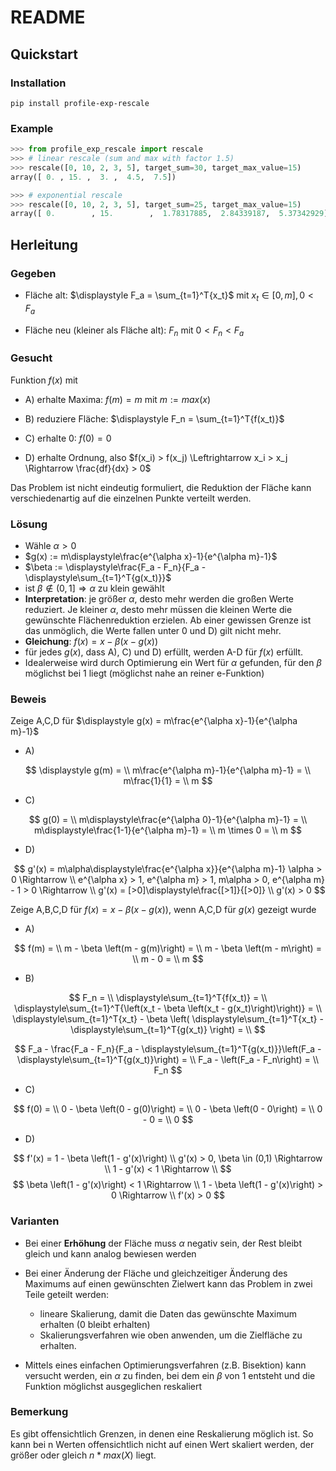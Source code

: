# README

## Quickstart

### Installation

`pip install profile-exp-rescale`

### Example

```python
>>> from profile_exp_rescale import rescale
>>> # linear rescale (sum and max with factor 1.5)
>>> rescale([0, 10, 2, 3, 5], target_sum=30, target_max_value=15)
array([ 0. , 15. ,  3. ,  4.5,  7.5])

>>> # exponential rescale
>>> rescale([0, 10, 2, 3, 5], target_sum=25, target_max_value=15)
array([ 0.        , 15.        ,  1.78317885,  2.84339187,  5.37342929])

```

## Herleitung

### Gegeben

- Fläche alt: $\displaystyle F_a = \sum_{t=1}^T{x_t}$ mit $x_t \in [0, m], 0 < F_a$

- Fläche neu (kleiner als Fläche alt): $F_n$ mit $0 < F_n < F_a$

### Gesucht

Funktion $f(x)$ mit

- A) erhalte Maxima: $f(m) = m$ mit $m := max(x)$

- B) reduziere Fläche: $\displaystyle F_n = \sum_{t=1}^T{f(x_t)}$

- C) erhalte 0: $f(0) = 0$

- D) erhalte Ordnung, also $f(x_i) > f(x_j) \Leftrightarrow x_i > x_j \Rightarrow \frac{df}{dx} > 0$

Das Problem ist nicht eindeutig formuliert, die Reduktion der Fläche kann verschiedenartig auf die einzelnen Punkte verteilt werden.

### Lösung

- Wähle $\alpha > 0$
- $g(x) := m\displaystyle\frac{e^{\alpha x}-1}{e^{\alpha m}-1}$
- $\beta := \displaystyle\frac{F_a - F_n}{F_a - \displaystyle\sum_{t=1}^T{g(x_t)}}$
- ist $\beta \notin (0,1] \Rightarrow \alpha$ zu klein gewählt
- **Interpretation**: je größer $\alpha$, desto mehr werden die großen Werte reduziert. Je kleiner $\alpha$, desto mehr müssen
  die kleinen Werte die gewünschte Flächenreduktion erzielen. Ab einer gewissen Grenze ist das unmöglich, die Werte fallen
  unter 0 und D) gilt nicht mehr.
- **Gleichung**: $f(x) = x - \beta \left(x - g(x)\right)$
- für jedes $g(x)$, dass A), C) und D) erfüllt, werden A-D für $f(x)$ erfüllt.
- Idealerweise wird durch Optimierung ein Wert für $\alpha$ gefunden, für den $\beta$ möglichst bei 1 liegt (möglichst nahe an reiner e-Funktion)

### Beweis

Zeige A,C,D für $\displaystyle g(x) = m\frac{e^{\alpha x}-1}{e^{\alpha m}-1}$

- A)

$$
    \displaystyle g(m) = \\
    m\frac{e^{\alpha m}-1}{e^{\alpha m}-1} = \\
    m\frac{1}{1} = \\
    m
$$

- C)

$$
    g(0) = \\
    m\displaystyle\frac{e^{\alpha 0}-1}{e^{\alpha m}-1} = \\
    m\displaystyle\frac{1-1}{e^{\alpha m}-1} = \\
    m \times 0 = \\
    m
$$

- D)

$$
    g'(x) =
    m\alpha\displaystyle\frac{e^{\alpha x}}{e^{\alpha m}-1} \alpha > 0 \Rightarrow \\
    e^{\alpha x} > 1, e^{\alpha m} > 1, m\alpha > 0, e^{\alpha m} - 1 > 0 \Rightarrow \\
    g'(x) = [>0]\displaystyle\frac{[>1]}{[>0]} \\
    g'(x) > 0
$$

Zeige A,B,C,D für $f(x) = x - \beta \left(x - g(x)\right)$, wenn A,C,D für $g(x)$ gezeigt wurde

- A)

$$
    f(m) = \\
    m - \beta \left(m - g(m)\right) = \\
    m - \beta \left(m - m\right)  = \\
    m - 0 = \\
    m
$$

- B)

$$
    F_n = \\
    \displaystyle\sum_{t=1}^T{f(x_t)} = \\
    \displaystyle\sum_{t=1}^T{\left(x_t - \beta \left(x_t - g(x_t)\right)\right)} = \\
    \displaystyle\sum_{t=1}^T{x_t} - \beta \left( \displaystyle\sum_{t=1}^T{x_t} - \displaystyle\sum_{t=1}^T{g(x_t)} \right) = \\
$$

$$
    F_a - \frac{F_a - F_n}{F_a - \displaystyle\sum_{t=1}^T{g(x_t)}}\left(F_a - \displaystyle\sum_{t=1}^T{g(x_t)}\right) = \\
    F_a - \left(F_a - F_n\right) = \\
    F_n
$$

- C)

$$
    f(0) = \\
    0 - \beta \left(0 - g(0)\right) = \\
    0 - \beta \left(0 - 0\right)  = \\
    0 - 0 = \\
    0
$$

- D)

$$
    f'(x) = 1 - \beta \left(1 - g'(x)\right) \\
    g'(x) > 0, \beta \in (0,1) \Rightarrow \\
    1 - g'(x) < 1 \Rightarrow \\
$$
$$
    \beta \left(1 - g'(x)\right) < 1 \Rightarrow \\
    1 - \beta \left(1 - g'(x)\right) > 0 \Rightarrow \\
    f'(x) > 0
$$

### Varianten

- Bei einer **Erhöhung** der Fläche muss $\alpha$ negativ sein, der Rest bleibt gleich und kann analog bewiesen werden
- Bei einer Änderung der Fläche und gleichzeitiger Änderung des Maximums auf einen gewünschten Zielwert kann das Problem in zwei Teile geteilt werden:

  - lineare Skalierung, damit die Daten das gewünschte Maximum erhalten (0 bleibt erhalten)
  - Skalierungsverfahren wie oben anwenden, um die Zielfläche zu erhalten.

- Mittels eines einfachen Optimierungsverfahren (z.B. Bisektion) kann versucht werden, ein $\alpha$ zu finden, bei dem ein $\beta$ von 1 entsteht und die Funktion möglichst ausgeglichen reskaliert

### Bemerkung

Es gibt offensichtlich Grenzen, in denen eine Reskalierung möglich ist. So kann bei n Werten offensichtlich nicht auf einen Wert skaliert werden, der größer oder gleich $n * max(X)$ liegt.
